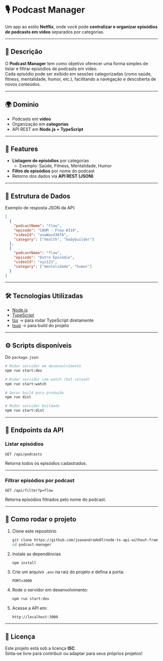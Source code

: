 # 🎙️ Podcast Manager

Um app ao estilo **Netflix**, onde você pode **centralizar e organizar episódios de podcasts em vídeo** separados por categorias.

---

## 📌 Descrição

O **Podcast Manager** tem como objetivo oferecer uma forma simples de listar e filtrar episódios de podcasts em vídeo.  
Cada episódio pode ser exibido em sessões categorizadas (como saúde, fitness, mentalidade, humor, etc.), facilitando a navegação e descoberta de novos conteúdos.

---

## 🌍 Domínio

- Podcasts em **vídeo**
- Organização em **categorias**
- API REST em **Node.js + TypeScript**

---

## 🚀 Features

- **Listagem de episódios** por categorias
  - Exemplo: Saúde, Fitness, Mentalidade, Humor
- **Filtro de episódios** por nome do podcast
- Retorno dos dados via **API REST (JSON)**

---

## 📂 Estrutura de Dados

Exemplo de resposta JSON da API:

```json
[
  {
    "podcastName": "flow",
    "episode": "CBUM - Flow #319",
    "videoId": "aswWasd387A",
    "category": ["health", "bodybuilder"]
  },
  {
    "podcastName": "flow",
    "episode": "Outro Episódio",
    "videoId": "xyz123",
    "category": ["mentalidade", "humor"]
  }
]
```

---

## 🛠️ Tecnologias Utilizadas

- [Node.js](https://nodejs.org/)
- [TypeScript](https://www.typescriptlang.org/)
- [tsx](https://github.com/esbuild-kit/tsx) → para rodar TypeScript diretamente
- [tsup](https://tsup.egoist.dev/) → para build do projeto

---

## ⚙️ Scripts disponíveis

Do `package.json`:

```bash
# Rodar servidor em desenvolvimento
npm run start:dev

# Rodar servidor com watch (hot reload)
npm run start:watch

# Gerar build para produção
npm run dist

# Rodar servidor buildado
npm run start:dist
```

---

## 📡 Endpoints da API

### **Listar episódios**
```http
GET /api/podcasts
```

Retorna todos os episódios cadastrados.

---

### **Filtrar episódios por podcast**
```http
GET /api/filter?p=flow
```

Retorna episódios filtrados pelo nome do podcast.

---

## 📌 Como rodar o projeto

1. Clone este repositório
   ```bash
   git clone https://github.com/joaoandrade07/node-ts-api-without-framework-podcast-manager.git
   cd podcast-manager
   ```

2. Instale as dependências
   ```bash
   npm install
   ```

3. Crie um arquivo `.env` na raiz do projeto e defina a porta:
   ```env
   PORT=3000
   ```

4. Rode o servidor em desenvolvimento:
   ```bash
   npm run start:dev
   ```

5. Acesse a API em:
   ```
   http://localhost:3000
   
   ```

---

## 📜 Licença

Este projeto está sob a licença **ISC**.  
Sinta-se livre para contribuir ou adaptar para seus próprios projetos!